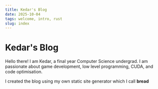 ```yaml
---
title: Kedar's Blog
date: 2025-10-04
tags: welcome, intro, rust
slug: index
---
```


# Kedar's Blog

Hello there! I am Kedar, a final year Computer Science undergrad. I am passionate about game development, low level programming, CUDA, and code optimisation. 

I created the blog using my own static site generator which I call **bread**


